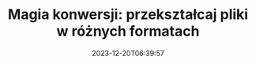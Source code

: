 ---
############################# Static ##########################
layout: "family"
date: 2023-12-20T06:39:57
draft: false

product: "Conversion"
product_tag: "conversion"

############################# Head ############################
head_title: "Interfejs API konwertera plików | Lokalne API i usługa online"
head_description: "Konwertuj pliki Word, PDF, Excel, Powerpoint lub obrazy łatwo i bezpłatnie"

############################# Header ##########################
title: "Magia konwersji: przekształcaj pliki w różnych formatach"
description: |
  Bez wysiłku konwertuj dokumenty z różnych formatów źródłowych na różne formaty docelowe. Ciesz się szeroką gamą obsługiwanych konwersji bez dodatkowego oprogramowania, takiego jak MS Office, Apache Open Office, Adobe Acrobat Reader i nie tylko.

  Ładuj dokumenty z różnych źródeł, w tym plików, strumieni, adresów URL, serwerów FTP, Amazon S3, Azure Blob Storage i innych.

  Użyj dowolnego typu pamięci podręcznej, takiego jak Amazon S3, Dropbox, Google Drive, Windows Azure, Redis lub inne, wdrażając niezbędne interfejsy.

############################# Platforms ############################
supported_platforms:
  enable: true  
  head_title: "Wybierz swoją platformę"
  title: "Obsługiwane platformy"
  description: "Biblioteka GroupDocs.Conversion obsługuje następujące systemy operacyjne i platformy"
  details_link_title: "Ucz się więcej"
  items:
    # supported_platforms loop
    - title: ".NET"
      description: "GroupDocs.Conversion for .NET"
      color: "blue"
      tag: "net"
      link: "/conversion/net/"
      features_link: "https://docs.groupdocs.com/conversion/net/system-requirements/"
      features:
        # features loop
        - content: ".NET Framework 4.6.2+  <br>  .NET Core 3.1  <br>  .NET 6+"
          rows: "3"
        # features loop
        - content: "Windows, Linux"
          rows: "1"
        # features loop
        - content: "Ponad 3 tys. par konwersji"
          rows: "1"        
    
    # supported_platforms loop
    - title: "Java"
      description: "GroupDocs.Conversion for Java"
      color: "red"
      tag: "java"
      link: "/conversion/java/"
      features_link: "https://docs.groupdocs.com/conversion/java/system-requirements/"
      features:
        # features loop
        - content: "J2SE 8.0 (1.8)+"
          rows: "3"
        # features loop
        - content:  "Windows, Linux, macOS"
          rows: "1"       
        # features loop
        - content: "Ponad 3 tys. par konwersji"
          rows: "1"        

    # supported_platforms loop
    - title: "Node.js"
      description: "GroupDocs.Conversion for Node.js"
      color: "green"
      tag: "nodejs-java"
      link: "/conversion/nodejs-java/"
      features_link: "https://docs.groupdocs.com/conversion/nodejs-java/system-requirements/"
      features:
        # features loop
        - content: "Node.js 16+  <br>  and J2SE 8.0 (1.8)+"
          rows: "3"
        # features loop
        - content:  "Windows, Linux, macOS"
          rows: "1"
        # features loop
        - content:  "Ponad 3 tys. par konwersji"
          rows: "1"


############################# Features ############################

features:
  enable: true
  title: "Zestaw funkcji GroupDocs.Conversion"
  description: "API do konwersji plików pomiędzy wieloma typami, takimi jak HTML, PDF, Word, Excel, PNG i wiele innych, bez oprogramowania innych firm."

  items:
    # feature loop
    - icon: "convert"
      title: "Konwertuj dokumenty i obrazy"
      content: "Przekształcaj pliki z różnych źródeł na różne formaty docelowe."

    # feature loop
    - icon: "password"
      title: "Otwórz zabezpieczone dokumenty"
      content: "Określ hasło, aby otwierać zaszyfrowane dokumenty."

    # feature loop
    - icon: "load"
      title: "Ładuj pliki z dowolnego miejsca"
      content: "Ładuj dokumenty z różnych plików, adresów URL, serwerów FTP, Amazon S3 i innych."
    
    # feature loop
    - icon: "settings"
      title: "Zarządzaj ustawieniami wyjściowymi"
      content: "Obracaj i zmieniaj kolejność stron, określaj, czy renderować notatki i komentarze."


############################# Code samples ############################
code_samples:
  enable: true
  title: "Przykłady kodu GroupDocs.Conversion"
  description: "Niektóre przypadki użycia typowych operacji GroupDocs.Conversion w językach C#, Java, TypeScript"
  items:
    # code sample loop
    - title: "Konwertuj plik PDF na DOCX w kilku wierszach kodu"
      content: |
       Dzięki GroupDocs.Conversion możesz bez wysiłku przekonwertować plik PDF do formatu DOCX — wystarczy kilka linijek kodu. Nie wymaga również żadnego oprogramowania innych firm, takiego jak Microsoft Word lub Adobe Acrobat. Oto przykład, jak można to osiągnąć:
      samples:
        - language: "C#"
          color: "blue"
          content: |
            ```csharp {style=abap}   
            // Załaduj źródłowy plik PDF
            using (var converter = new GroupDocs.Conversion.Converter("sample.pdf"))
            {
                // Ustaw opcje konwersji dla formatu DOCX
                var options = new WordProcessingConvertOptions();
                // Konwertuj do formatu DOCX
                converter.Convert("converted.docx", options);
            }
            ```
        - language: "Java"
          color: "red"
          content: |
            ```java {style=abap}   
            import com.groupdocs.conversion.Converter;
            import com.groupdocs.conversion.options.convert.WordProcessingConvertOptions;
            ...
            // Załaduj źródłowy plik PDF
            Converter converter = new Converter("sample.pdf");
            // Ustaw opcje konwersji dla formatu DOCX
            WordProcessingConvertOptions options = new WordProcessingConvertOptions();
            // Konwertuj do formatu DOCX
            converter.convert("converted.docx", options);
            ```
        - language: "TypeScript"
          color: "green"
          content: |
            ```javascript {style=abap}  
            // Załaduj źródłowy plik PDF
            const converter = new groupdocs.conversion.Converter("sample.pdf");
            // Ustaw opcje konwersji dla formatu DOCX
            const options = new groupdocs.conversion.WordProcessingConvertOptions();
            // Konwertuj do formatu DOCX
            converter.convert("converted.docx", options);
            ```


############################# Formats ############################
formats:
  enable: true
  title:  "Obsługiwanych ponad 60 formatów plików"
  description: "GroupDocs.Conversion obsługuje operacje na najpopularniejszych [formatach plików](https://docs.groupdocs.com/conversion/net/supported-file-formats/)."


############################# Metrics ############################

metrics:
  enable: true
  title: "Dogłębne metryki i spostrzeżenia statystyczne"
  description: "Zapoznaj się ze szczegółowym zestawieniem naszych kluczowych danych liczbowych, dostarczając kompleksowych wskaźników i wglądu statystycznego w nasze osiągnięcia, wpływ i rozwój."

  items:
    # metrics loop
    - number: "3K+"
      title: "Obsługiwane pary konwersji"
      content: "Z łatwością konwertuj pliki w tysiącach obsługiwanych par — Microsoft Office, PDF, obrazy, wideo, audio i bazy danych. Daj użytkownikom możliwość płynnego przekształcania różnych typów plików, zapewniając elastyczność i wygodę."
    # metrics loop
    - number: "1.0M"
      title: "Pobieranie NuGeta"
      content: "Dołącz do naszych zadowolonych użytkowników, którzy wybrali nasz pakiet NuGet. Nasze rozwiązanie stało się zaufanym i powszechnie przyjętym zasobem społeczności programistów, zapewniając bezproblemową integrację i cenną funkcjonalność dla niezliczonych projektów."

    # metrics loop
    - number: "10+"
      title: "Biblioteki"
      content: "Nasz produkt zawiera ponad 10 bibliotek oferujących zaawansowane funkcje optymalizujące wydajność. Biblioteki te zaprojektowano tak, aby spełniały różne potrzeby programistyczne i zapewniały niezrównane możliwości."
    
    # metrics loop
    - number: "100+"
      title: "Szczęśliwi klienci"
      content: "Wyróżniający się doskonałością, nasz produkt zyskał zaufanie ponad 100 zachwyconych klientów, którzy polegają na jego solidnych funkcjach i niezawodnym działaniu. Znajdź sukces i efektywność dzięki naszemu innowacyjnemu rozwiązaniu."


############################# Customers ############################
# logo size X1 => 170:70  X2 => 340 : 140

customers:
  enable: true
  title: "Nasi zadowoleni klienci"
  description: "Z bibliotek GroupDocs korzystają znane i cenione na całym świecie marki."

  items:
    # customers loop
    - title: "BenQ Corporation"
      logo: "benq"
    # customers loop
    - title: "Nasdaq Stock Market"
      logo: "nasdaq"
    # customers loop
    - title: "AT&T Inc."
      logo: "att"
    # customers loop
    - title: "AstraZeneca"
      logo: "astrazeneca"
    # customers loop
    - title: "Central Bank of Argentina"
      logo: "argentinacentralbank"
    # customers loop
    - title: "Roche Holding AG"
      logo: "roche"
    # customers loop
    - title: "Capita"
      logo: "capita"
    # customers loop
    - title: "Axa S.A."
      logo: "axa"
    # customers loop
    - title: "Instructure Inc."
      logo: "instructure"
     # customers loop
    - title: "Wipro"
      logo: "wipro"



############################# Actions ############################

actions:
  enable: true
  title: "Gotowy żeby zacząć?"
  description: "Wypróbuj bezpłatnie funkcje GroupDocs.Conversion lub poproś o licencję"

  items:
    #  loop
    - title: ".NET"
      link: "/conversion/net/"
      color: "blue"
        #  loop
    - title: "Java"
      link: "/conversion/java/"
      color: "red"
        #  loop
    - title: "Node.js"
      link: "/conversion/nodejs-java/"
      color: "green"


############################# Faq ############################

faq:
  enable: true
  title: "Często zadawane pytania i wątpliwości"
  description: "Znajdź odpowiedzi na często zadawane pytania w naszej sekcji FAQ, aby szybko odpowiedzieć na swoje pytania i wątpliwości."

  items:
    #  loop
    - question: "Czy mogę ocenić produkty GroupDocs przed zakupem?"
      answer: |
        Tak! Wszystkie produkty GroupDocs są dostępne w wersji próbnej pozbawionej ryzyka. Gorąco zachęcamy programistów do pobrania i wypróbowania naszych interfejsów API przed zakupem, aby mieć pewność, że w 100% zaspokoją Twoje potrzeby.
    #  loop
    - question: "Czy GroupDocs przeprowadza demonstracje produktów?"
      answer: |
        Nie, skupiamy się na naszych interfejsach API i tworzeniu jak najbardziej funkcjonalnych i stabilnych produktów. Oferujemy w pełni funkcjonalne i bezpłatne wersje próbne w formie [licencji tymczasowej](https://purchase.groupdocs.com/temporary-license/), dzięki czemu możesz samodzielnie przetestować produkt.
    #  loop
    - question: "Gdzie mogę pobrać produkt?"
      answer: |
        Wszystkie produkty można pobrać z [strony internetowej](https://releases.groupdocs.com). Nie wysyłamy fizycznych kopii naszego oprogramowania pocztą.    
    #  loop
    - question: "Czy licencje programistyczne GroupDocs są na użytkownika czy na nazwanego użytkownika?"
      answer: |
        Licencje GroupDocs Developer są przydzielane na użytkownika, a nie na nazwanego użytkownika. Rozumiemy, że członkowie zespołu programistycznego mogą zmieniać się z biegiem czasu i że konieczność aktualizowania licencji za każdym razem jest niepraktyczna.
    #  loop
    - question: "Czy potrzebujemy osobnej licencji na naszą kompilację lub serwer CI (ciągła integracja)?"
      answer: |
        Nie, cieszymy się, że klienci korzystają z produktów GroupDocs na jednym serwerze w celu tworzenia rozwiązań bez dodatkowych kosztów. Ta instalacja nie powinna być wykorzystywana do obchodzenia warunków licencyjnych umowy z GroupDocs i powinna uwzględniać wszelkie ograniczenia dotyczące redystrybucji lub lokalizacji nałożone przez zakupioną licencję.

############################# Cloud ############################

cloud_links:
  enable: true
  title: "Interfejsy API o niskim kodzie GroupDocs.Conversion"
  description: "Przyspiesz konwersję dokumentów lub obrazów w dowolnym typie aplikacji dzięki naszemu opartemu na chmurze interfejsowi API REST"

  items:
    #  loop
    - icon: "groupdocs_conversion-for-curl"
      title: "GroupDocs.Conversion Cloud for cURL"
      link: "https://products.groupdocs.cloud/conversion/curl"
      content: "Wykorzystaj interfejs API konwersji plików cURL RESTful, aby bez wysiłku konwertować w swoich aplikacjach różne formaty plików, w tym Microsoft Office, PDF, e-mail, Project, HTML i inne."

    #  loop
    - icon: "groupdocs_conversion-for-net"
      title: "GroupDocs.Conversion Cloud for .NET"
      link: "https://products.groupdocs.cloud/conversion/net"
      content: "Użyj interfejsu API REST do konwersji plików .NET, aby bezproblemowo konwertować pliki Microsoft Office, pliki PDF, wiadomości e-mail, projekty, HTML i różne popularne formaty plików na dowolnej platformie za pomocą pakietu Cloud SDK."
    #  loop
    - icon: "groupdocs_conversion-for-java"
      title: "GroupDocs.Conversion Cloud for Java"
      link: "https://products.groupdocs.cloud/conversion/java"
      content: "Wzbogać swoje aplikacje Java oparte na chmurze dzięki zaawansowanym możliwościom konwersji dokumentów, dostępnym na dowolnej platformie obsługującej wywołania API REST."

############################# Apps ############################

app_links:
  enable: true
  title: "Aplikacje GroupDocs.Conversion NoCode"
  description: "Aplikacja internetowa umożliwiająca konwersję ponad 100 popularnych formatów plików w przeglądarce"

  items:
    #  loop
    - icon: "groupdocs_conversion-app"
      title: "GroupDocs.Conversion <br> Total"
      link: "https://products.groupdocs.app/conversion/total"
      content: "Bez wysiłku konwertuj z łatwością ponad setki formatów do formatów PDF, XLSX, DOCX, XPS, HTML i innych."

    #  loop
    - icon: "groupdocs_words-app"
      title:  "GroupDocs.Conversion <br> DOC to XLS"
      link: "https://products.groupdocs.app/conversion/doc-to-xls"
      content: "Bezpłatna aplikacja internetowa służąca do konwersji formatu DOC do formatu XLS bezpośrednio z poziomu przeglądarki internetowej."

    #  loop
    - icon: "groupdocs_pdf-app"
      title:  "GroupDocs.Conversion <br> PDF to DOCX"
      link: "https://products.groupdocs.app/conversion/pdf-to-docx"
      content: "Z łatwością konwertuj dokumenty PDF do formatu Word (DOCX), przesyłając je za pośrednictwem naszego przyjaznego dla użytkownika interfejsu."
    

---